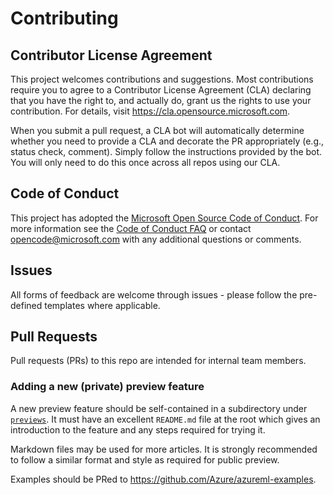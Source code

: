 # Contributing

## Contributor License Agreement

This project welcomes contributions and suggestions.  Most contributions require you to agree to a
Contributor License Agreement (CLA) declaring that you have the right to, and actually do, grant us
the rights to use your contribution. For details, visit https://cla.opensource.microsoft.com.

When you submit a pull request, a CLA bot will automatically determine whether you need to provide
a CLA and decorate the PR appropriately (e.g., status check, comment). Simply follow the instructions
provided by the bot. You will only need to do this once across all repos using our CLA.

## Code of Conduct

This project has adopted the [Microsoft Open Source Code of Conduct](https://opensource.microsoft.com/codeofconduct/).
For more information see the [Code of Conduct FAQ](https://opensource.microsoft.com/codeofconduct/faq/) or
contact [opencode@microsoft.com](mailto:opencode@microsoft.com) with any additional questions or comments.

## Issues

All forms of feedback are welcome through issues - please follow the pre-defined templates where applicable.

## Pull Requests

Pull requests (PRs) to this repo are intended for internal team members.

### Adding a new (private) preview feature

A new preview feature should be self-contained in a subdirectory under [`previews`](previews). It must have an excellent `README.md` file at the root which gives an introduction to the feature and any steps required for trying it.

Markdown files may be used for more articles. It is strongly recommended to follow a similar format and style as required for public preview.

Examples should be PRed to https://github.com/Azure/azureml-examples. 
